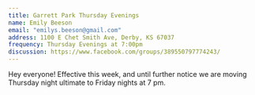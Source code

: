 ```yaml
---
title: Garrett Park Thursday Evenings
name: Emily Beeson
email: "emilys.beeson@gmail.com"
address: 1100 E Chet Smith Ave, Derby, KS 67037
frequency: Thursday Evenings at 7:00pm
discussion: https://www.facebook.com/groups/389550797774243/
---
```

Hey everyone! Effective this week, and until further notice we are moving Thursday night ultimate to Friday nights at 7 pm.